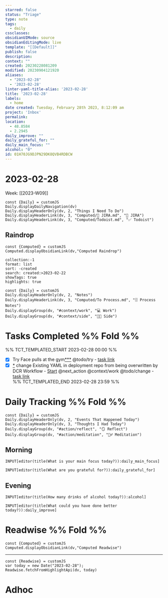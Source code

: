 ```yaml
---
starred: false
status: "Triage"
type: note
tags:
  - daily
cssclasses: 
obsidianUIMode: source
obsidianEditingMode: live
template: "[[Default]]"
publish: false
description: 
context: ""
created: 20230228081209
modified: 20230904121920
aliases:
  - "2023-02-28"
  - '2023-02-28'
linter-yaml-title-alias: '2023-02-28'
title: '2023-02-28'
labels:
  - home
date created: Tuesday, February 28th 2023, 8:12:09 am
project: 'Inbox'
permalink: 
location:
  - 48.8584
  - 2.2945
daily_improve: ""
daily_grateful_for: ""
daily_main_focus: ""
alcohol: "0"
id: 01H70JG9DJPN29DK8QVB4RDBCW
---
```



# 2023-02-28

Week: [[2023-W09]]

```dataviewjs
const {Daily} = customJS
Daily.displayDailyNavigation(dv)
Daily.displayHeaderOnly(dv, 2, "Things I Need To Do")
Daily.displayHeaderLink(dv, 3, "Computed/🎫 JIRA.md", "🎫 JIRA")
Daily.displayHeaderLink(dv, 3, "Computed/Todoist.md", "✅ Todoist")
```

## Raindrop

```dataviewjs
const {Computed} = customJS
Computed.displayObsidianLink(dv,"Computed Raindrop")
```


```raindrop
collection:-1
format: list
sort: -created
search: created:>2023-02-22
showTags: true
highlights: true
```


```dataviewjs
const {Daily} = customJS
Daily.displayHeaderOnly(dv, 2, "Notes")
Daily.displayHeaderLink(dv, 3, "Computed/To Process.md", "🗄️ Process Notes")
Daily.displayGroup(dv, "#context/work", "💻 Work")
Daily.displayGroup(dv, "#context/side", "👨‍💻 Side")
```

# Tasks Completed %% Fold %%

%% TCT_TEMPLATED_START 2023-02-28 00:00 %%

- [X] Try Face pulls at the gym[***](drafts://open?uuid=BB6E60DB-4F70-407D-9E51-B3033B022313) @todo/try - [task link](https://todoist.com/app/task/6647259666)
- [X] [*](obsidian://advanced-uri?vault=main&filepath=Catch%20Notes%2FSREPROVNG-198.md&block=306e5) change Existing YAML in deployment repo from being overwritten by DCR Workflow - [Start](session:///start?duration=25&categoryName=work&intent=Prevent%20Existing%20YAML%20in%20deployment%20repo%20from%20being%20overwritten%20by%20DCR%20Workflow) @next_action @context/work @todo/change - [task link](https://todoist.com/app/task/6615387977)  
%% TCT_TEMPLATED_END 2023-02-28 23:59 %%

# Daily Tracking %% Fold %%

```dataviewjs
const {Daily} = customJS
Daily.displayHeaderOnly(dv, 2, "Events That Happened Today")
Daily.displayHeaderOnly(dv, 3, "Thoughts I Had Today")
Daily.displayGroup(dv, "#action/reflect", "🪞 Reflect")
Daily.displayGroup(dv, "#action/meditation", "🧘‍♂️ Meditation")
```

## Morning
```meta-bind
INPUT[editor(title(What is your main focus today?)):daily_main_focus]
```

```meta-bind
INPUT[editor(title(What are you grateful for?)):daily_grateful_for]
```

## Evening

```meta-bind
INPUT[editor(title(How many drinks of alcohol today?)):alcohol]
```

```meta-bind
INPUT[editor(title(What could you have done better today?)):daily_improve]
```

# Readwise %% Fold %%

```dataviewjs
const {Computed} = customJS
Computed.displayObsidianLink(dv,"Computed Readwise")
```

---

```dataviewjs
const {Readwise} = customJS
var today = new Date("2023-02-28");
Readwise.fetchFromHighlightApi(dv, today)
```

# Adhoc
